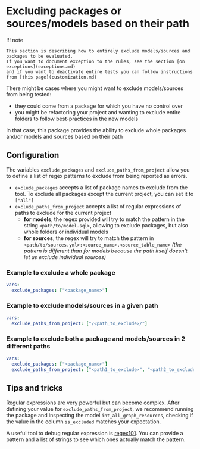 # Excluding packages or sources/models based on their path

!!! note

    This section is describing how to entirely exclude models/sources and packages to be evaluated.
    If you want to document exception to the rules, see the section [on exceptions](exceptions.md)
    and if you want to deactivate entire tests you can follow instructions from [this page](customization.md)

There might be cases where you might want to exclude models/sources from being tested:

- they could come from a package for which you have no control over
- you might be refactoring your project and wanting to exclude entire folders to follow best-practices in the new models

In that case, this package provides the ability to exclude whole packages and/or models and sources based on their path

## Configuration

The variables `exclude_packages` and `exclude_paths_from_project` allow you to define a list of regex patterns to exclude from being reported as errors.

- `exclude_packages` accepts a list of package names to exclude from the tool. To exclude all packages except the current project, you can set it to `["all"]`
- `exclude_paths_from_project` accepts a list of regular expressions of paths to exclude for the current project
    - **for models**, the regex provided will try to match the pattern in the string `<path/to/model.sql>`, allowing to exclude packages, but also whole folders or individual models
    - **for sources**, the regex will try to match the pattern in `<path/to/sources.yml>:<source_name>.<source_table_name>` *(the pattern is different than for models because the path itself doesn't let us exclude individual sources)*

### Example to exclude a whole package

```yaml title="dbt_project.yml"
vars:
  exclude_packages: ["<package_name>"]
```

### Example to exclude models/sources in a given path

```yaml title="dbt_project.yml"
vars:
  exclude_paths_from_project: ["/<path_to_exclude>/"]
```

### Example to exclude both a package and models/sources in 2 different paths

```yaml title="dbt_project.yml"
vars:
  exclude_packages: ["<package_name>"]
  exclude_paths_from_project: ["<path1_to_exclude>", "<path2_to_exclude>"]
```

## Tips and tricks

Regular expressions are very powerful but can become complex. After defining your value for `exclude_paths_from_project`, we recommend running the package and inspecting the model `int_all_graph_resources`, checking if the value in the column `is_excluded` matches your expectation.

A useful tool to debug regular expression is [regex101](https://regex101.com/). You can provide a pattern and a list of strings to see which ones actually match the pattern.
